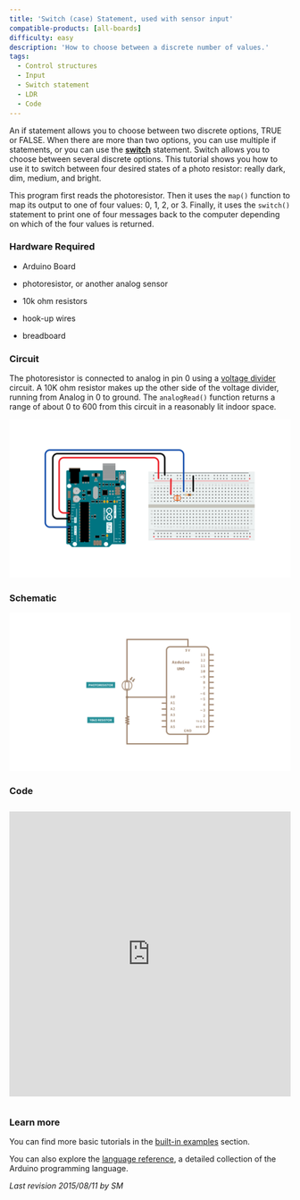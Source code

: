 ```yaml
---
title: 'Switch (case) Statement, used with sensor input'
compatible-products: [all-boards]
difficulty: easy
description: 'How to choose between a discrete number of values.'
tags: 
  - Control structures
  - Input
  - Switch statement
  - LDR
  - Code
---
```


An if statement allows you to choose between two discrete options, TRUE or FALSE.  When there are more than two options, you can use multiple if statements, or you can use the [**switch**](https://www.arduino.cc/en/Reference/SwitchCase) statement.  Switch allows you to choose between several discrete options.  This tutorial shows you how to use it to switch between four desired states of a photo resistor:  really dark, dim, medium, and bright.

This program first reads the photoresistor.  Then it uses the `map()` function to map its output to one of four values: 0, 1, 2, or 3.  Finally, it uses the `switch()` statement to print one of four messages back to the computer depending on which of the four values is returned.

### Hardware Required

- Arduino Board

- photoresistor, or another analog sensor

- 10k ohm resistors

- hook-up wires

- breadboard

### Circuit

The photoresistor is connected to analog in pin 0 using a [voltage divider](http://www.tigoe.com/pcomp/code/controllers/input-output/analog-input/)  circuit.  A 10K ohm resistor makes up the other side of the voltage divider, running from Analog in 0 to ground.  The `analogRead()` function returns a range of about 0 to 600 from this circuit in a reasonably lit indoor space.


![](assets/circuit.png)


### Schematic


![](assets/schematic.png)

### Code

<iframe src='https://create.arduino.cc/example/builtin/05.Control%5CswitchCase/switchCase/preview?embed&snippet' style='height:510px;width:100%;margin:10px 0' frameborder='0'></iframe>

### Learn more

You can find more basic tutorials in the [built-in examples](/built-in-examples) section.

You can also explore the [language reference](https://www.arduino.cc/reference/en/), a detailed collection of the Arduino programming language.

*Last revision 2015/08/11 by SM*